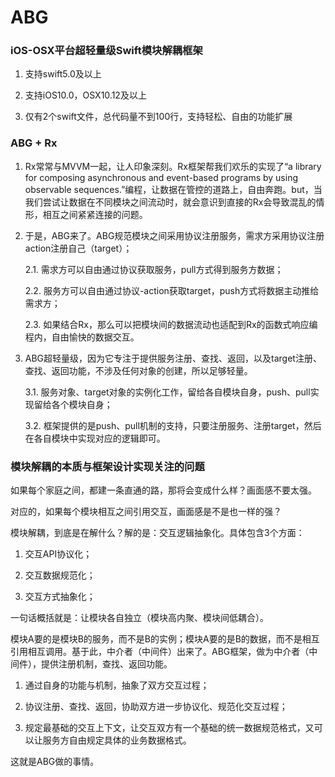 # ABG

### iOS-OSX平台超轻量级Swift模块解耦框架

1. 支持swift5.0及以上

2. 支持iOS10.0，OSX10.12及以上

3. 仅有2个swift文件，总代码量不到100行，支持轻松、自由的功能扩展

### ABG + Rx

1. Rx常常与MVVM一起，让人印象深刻。Rx框架帮我们欢乐的实现了“a library for composing asynchronous and event-based programs by using observable sequences.”编程，让数据在管控的道路上，自由奔跑。but，当我们尝试让数据在不同模块之间流动时，就会意识到直接的Rx会导致混乱的情形，相互之间紧紧连接的问题。
   
2. 于是，ABG来了。ABG规范模块之间采用协议注册服务，需求方采用协议注册action注册自己（target）；

   2.1. 需求方可以自由通过协议获取服务，pull方式得到服务方数据；

   2.2. 服务方可以自由通过协议-action获取target，push方式将数据主动推给需求方；

   2.3. 如果结合Rx，那么可以把模块间的数据流动也适配到Rx的函数式响应编程内，自由愉快的数据交互。
   
3. ABG超轻量级，因为它专注于提供服务注册、查找、返回，以及target注册、查找、返回功能，不涉及任何对象的创建，所以足够轻量。

   3.1. 服务对象、target对象的实例化工作，留给各自模块自身，push、pull实现留给各个模块自身；

   3.2. 框架提供的是push、pull机制的支持，只要注册服务、注册target，然后在各自模块中实现对应的逻辑即可。
   
### 模块解耦的本质与框架设计实现关注的问题

如果每个家庭之间，都建一条直通的路，那将会变成什么样？画面感不要太强。

对应的，如果每个模块相互之间引用交互，画面感是不是也一样的强？

模块解耦，到底是在解什么？解的是：交互逻辑抽象化。具体包含3个方面：

1. 交互API协议化；

2. 交互数据规范化；

3. 交互方式抽象化；

一句话概括就是：让模块各自独立（模块高内聚、模块间低耦合）。

模块A要的是模块B的服务，而不是B的实例；模块A要的是B的数据，而不是相互引用相互调用。基于此，中介者（中间件）出来了。ABG框架，做为中介者（中间件），提供注册机制，查找、返回功能。

1. 通过自身的功能与机制，抽象了双方交互过程；

2. 协议注册、查找、返回，协助双方进一步协议化、规范化交互过程；

3. 规定最基础的交互上下文，让交互双方有一个基础的统一数据规范格式，又可以让服务方自由规定具体的业务数据格式。

这就是ABG做的事情。
